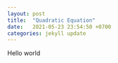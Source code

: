 ```yaml
---
layout: post
title:  "Quadratic Equation"
date:   2021-05-23 23:54:50 +0700
categories: jekyll update
---
```

Hello world
